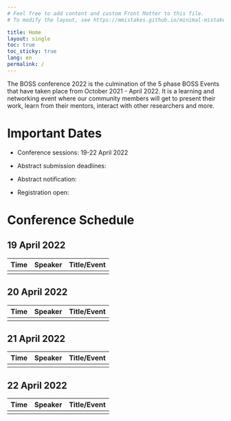 ```yaml
---
# Feel free to add content and custom Front Matter to this file.
# To modify the layout, see https://mmistakes.github.io/minimal-mistakes/docs/layouts/

title: Home
layout: single
toc: true
toc_sticky: true
lang: en
permalink: /
---
```


The BOSS conference 2022 is the culmination of the 5 phase BOSS Events that have taken place from October 2021 - April 2022. 
It is a learning and networking event where our community members will get to present their work, learn from their mentors, 
interact with other researchers and more.

# Important Dates

- Conference sessions: 19-22 April 2022

- Abstract submission deadlines:

- Abstract notification:

- Registration open:

# Conference Schedule

## 19 April 2022

| Time | Speaker | Title/Event |
|---   |---      |---          |
|      |         |             |

## 20 April 2022

| Time | Speaker | Title/Event |
|---   |---      |---          |
|      |         |             |

## 21 April 2022

| Time | Speaker | Title/Event |
|---   |---      |---          |
|      |         |             |

## 22 April 2022

| Time | Speaker | Title/Event |
|---   |---      |---          |
|      |         |             |
